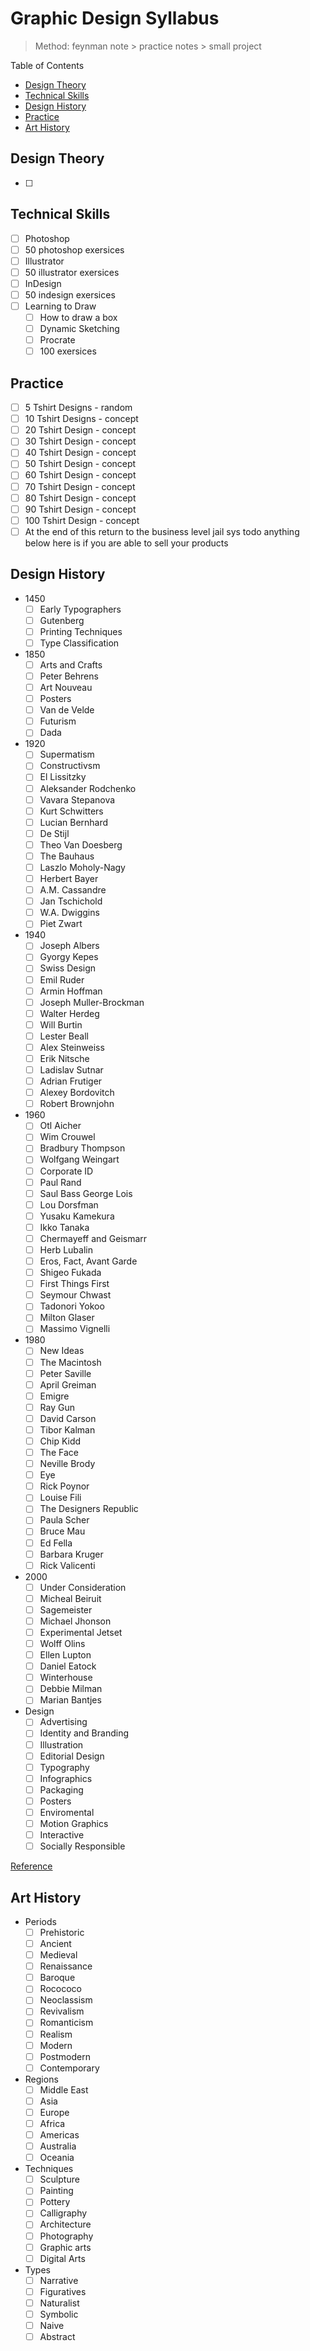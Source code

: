 # Graphic Design Syllabus 

> Method: feynman note > practice notes > small project

Table of Contents
- [Design Theory](#design-theory)
- [Technical Skills](#techincal-skills)
- [Design History](#design-history)
- [Practice](#practice)
- [Art History](#art-history)

## Design Theory

- [ ] 

## Technical Skills

- [ ] Photoshop
- [ ] 50 photoshop exersices
- [ ] Illustrator
- [ ] 50 illustrator exersices
- [ ] InDesign
- [ ] 50 indesign exersices
- [ ] Learning to Draw
  - [ ] How to draw a box
  - [ ] Dynamic Sketching
  - [ ] Procrate 
  - [ ] 100 exersices

## Practice

- [ ] 5 Tshirt Designs - random
- [ ] 10 Tshirt Designs - concept
- [ ] 20 Tshirt Design - concept
- [ ] 30 Tshirt Design - concept
- [ ] 40 Tshirt Design - concept
- [ ] 50 Tshirt Design - concept
- [ ] 60 Tshirt Design - concept
- [ ] 70 Tshirt Design - concept
- [ ] 80 Tshirt Design - concept
- [ ] 90 Tshirt Design - concept
- [ ] 100 Tshirt Design - concept
- [ ] At the end of this return to the business level jail sys todo anything below here is if you are able to sell your products

## Design History

- 1450
  - [ ] Early Typographers
  - [ ] Gutenberg
  - [ ] Printing Techniques
  - [ ] Type Classification
- 1850
  - [ ] Arts and Crafts
  - [ ] Peter Behrens
  - [ ] Art Nouveau
  - [ ] Posters
  - [ ] Van de Velde
  - [ ] Futurism
  - [ ] Dada
- 1920
  - [ ] Supermatism
  - [ ] Constructivsm
  - [ ] El Lissitzky
  - [ ] Aleksander Rodchenko
  - [ ] Vavara Stepanova
  - [ ] Kurt Schwitters
  - [ ] Lucian Bernhard
  - [ ] De Stijl
  - [ ] Theo Van Doesberg
  - [ ] The Bauhaus
  - [ ] Laszlo Moholy-Nagy
  - [ ] Herbert Bayer
  - [ ] A.M. Cassandre
  - [ ] Jan Tschichold
  - [ ] W.A. Dwiggins
  - [ ] Piet Zwart
- 1940
  - [ ] Joseph Albers
  - [ ] Gyorgy Kepes
  - [ ] Swiss Design
  - [ ] Emil Ruder
  - [ ] Armin Hoffman
  - [ ] Joseph Muller-Brockman
  - [ ] Walter Herdeg
  - [ ] Will Burtin
  - [ ] Lester Beall
  - [ ] Alex Steinweiss
  - [ ] Erik Nitsche
  - [ ] Ladislav Sutnar
  - [ ] Adrian Frutiger
  - [ ] Alexey Bordovitch
  - [ ] Robert Brownjohn
- 1960
  - [ ] Otl Aicher
  - [ ] Wim Crouwel
  - [ ] Bradbury Thompson
  - [ ] Wolfgang Weingart
  - [ ] Corporate ID
  - [ ] Paul Rand
  - [ ] Saul Bass George Lois
  - [ ] Lou Dorsfman
  - [ ] Yusaku Kamekura
  - [ ] Ikko Tanaka
  - [ ] Chermayeff and Geismarr
  - [ ] Herb Lubalin
  - [ ] Eros, Fact, Avant Garde
  - [ ] Shigeo Fukada
  - [ ] First Things First
  - [ ] Seymour Chwast
  - [ ] Tadonori Yokoo
  - [ ] Milton Glaser
  - [ ] Massimo Vignelli
- 1980
  - [ ] New Ideas
  - [ ] The Macintosh
  - [ ] Peter Saville
  - [ ] April Greiman
  - [ ] Emigre
  - [ ] Ray Gun
  - [ ] David Carson
  - [ ] Tibor Kalman
  - [ ] Chip Kidd
  - [ ] The Face 
  - [ ] Neville Brody
  - [ ] Eye
  - [ ] Rick Poynor
  - [ ] Louise Fili
  - [ ] The Designers Republic
  - [ ] Paula Scher
  - [ ] Bruce Mau
  - [ ] Ed Fella 
  - [ ] Barbara Kruger
  - [ ] Rick Valicenti
- 2000
  - [ ] Under Consideration
  - [ ] Micheal Beiruit
  - [ ] Sagemeister
  - [ ] Michael Jhonson
  - [ ] Experimental Jetset
  - [ ] Wolff Olins
  - [ ] Ellen Lupton
  - [ ] Daniel Eatock
  - [ ] Winterhouse
  - [ ] Debbie Milman 
  - [ ] Marian Bantjes
- Design
  - [ ] Advertising
  - [ ] Identity and Branding
  - [ ] Illustration
  - [ ] Editorial Design
  - [ ] Typography
  - [ ] Infographics
  - [ ] Packaging
  - [ ] Posters
  - [ ] Enviromental
  - [ ] Motion Graphics
  - [ ] Interactive
  - [ ] Socially Responsible

[Reference](http://www.designishistory.com/)

## Art History

- Periods
  - [ ] Prehistoric
  - [ ] Ancient 
  - [ ] Medieval
  - [ ] Renaissance
  - [ ] Baroque
  - [ ] Rocococo
  - [ ] Neoclassism
  - [ ] Revivalism
  - [ ] Romanticism
  - [ ] Realism
  - [ ] Modern
  - [ ] Postmodern
  - [ ] Contemporary
- Regions
  - [ ] Middle East
  - [ ] Asia
  - [ ] Europe
  - [ ] Africa
  - [ ] Americas
  - [ ] Australia
  - [ ] Oceania
- Techniques
  - [ ] Sculpture
  - [ ] Painting
  - [ ] Pottery
  - [ ] Calligraphy
  - [ ] Architecture
  - [ ] Photography
  - [ ] Graphic arts
  - [ ] Digital Arts
- Types
  - [ ] Narrative
  - [ ] Figuratives
  - [ ] Naturalist
  - [ ] Symbolic
  - [ ] Naive
  - [ ] Abstract
